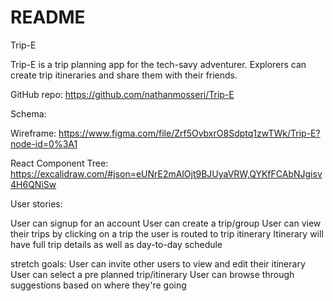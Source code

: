 # README

Trip-E


Trip-E is a trip planning app for the tech-savy adventurer.
Explorers can create trip itineraries and share them with their friends.

GitHub repo: https://github.com/nathanmosseri/Trip-E

Schema: 

Wireframe: https://www.figma.com/file/Zrf5OvbxrO8Sdptq1zwTWk/Trip-E?node-id=0%3A1

React Component Tree: https://excalidraw.com/#json=eUNrE2mAlOjt9BJUyaVRW,QYKfFCAbNJgisv4H6QNiSw

User stories:

User can signup for an account
User can create a trip/group
User can view their trips 
by clicking on a trip the user is routed to trip itinerary 
Itinerary will have full trip details as well as day-to-day schedule 

stretch goals: 
User can invite other users to view and edit their itinerary  
User can select a pre planned trip/itinerary
User can browse through suggestions based on where they're going